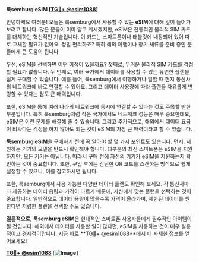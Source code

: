 **룩semburg eSIM [[TG💪+ @esim1088](https://t.me/s/esim1088)]**

안녕하세요 여러분! 오늘은 룩semburg에서 사용할 수 있는 **eSIM**에 대해 깊이 들어가 보려고 합니다. 많은 분들이 이미 알고 계시겠지만, eSIM은 전통적인 물리적 SIM 카드를 대체하는 혁신적인 기술입니다. 이 카드는 스마트폰이나 태블릿에 내장되어 있어 따로 교체할 필요가 없어요. 정말 편리하죠? 특히 해외 여행이나 장기 체류를 준비 중인 분들에게 큰 도움이 됩니다.

우선, eSIM을 선택하면 어떤 이점이 있을까요? 첫째로, 무거운 물리적 SIM 카드를 걱정할 필요가 없습니다. 두 번째로, 여러 국가에서 데이터를 사용할 수 있는 유연한 플랜을 쉽게 구매할 수 있습니다. 예를 들어, 룩semburg에서 여행하거나 일할 때 현지 통신사의 네트워크에 바로 연결할 수 있어요. 그리고 데이터 사용량에 따라 플랜을 자유롭게 변경할 수 있다는 점도 큰 매력입니다.

또한, eSIM을 통해 여러 나라의 네트워크에 동시에 연결할 수 있다는 것도 주목할 만한 부분입니다. 특히 룩semburg처럼 작은 국가에서도 네트워크 성능은 매우 중요한데요, eSIM은 이런 문제를 해결해 줄 수 있습니다. 그리고 추가적으로, 해외에서 데이터 요금이 비싸다는 걱정을 하지 않아도 되는 것이 eSIM의 가장 큰 매력이라고 할 수 있습니다.

**룩semburg eSIM**을 구매하기 전에 꼭 알아야 할 몇 가지 포인트도 있습니다. 먼저, 지원하는 기기와 모델을 반드시 확인해야 합니다. 대부분의 최신 스마트폰은 eSIM을 지원하지만, 모든 기기는 아닙니다. 따라서 구매 전에 자신의 기기가 eSIM을 지원하는지 확인하는 것이 중요합니다. 또한, 구입 후에는 간단한 QR 코드를 스캔하는 방식으로 쉽게 설정할 수 있으니, 이를 참고하시면 됩니다.

또한, 룩semburg에서 사용 가능한 다양한 데이터 플랜도 확인해 보세요. 각 통신사마다 제공하는 데이터 용량과 가격이 다르기 때문에, 자신에게 맞는 플랜을 선택하는 것이 중요합니다. 일반적으로 데이터 용량이 많을수록 가격이 올라가며, 제한된 데이터를 원한다면 저렴한 플랜을 선택할 수도 있습니다.

**결론적으로**, **룩semburg eSIM**은 현대적인 스마트폰 사용자들에게 필수적인 아이템이 될 것입니다. 해외에서 데이터를 사용할 일이 많다면, eSIM을 사용하는 것이 매우 실용적이고 경제적이랍니다. 지금 바로 **[TG💪+ @esim1088](https://t.me/s/esim1088)**에서 더 자세한 정보를 얻어보세요!

**[TG💪+ @esim1088](https://t.me/s/esim1088) [![Image](https://i.postimg.cc/Y0z9fWf4/image.png)]**